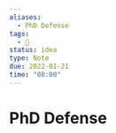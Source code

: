 ```yaml
---
aliases:
  - PhD Defense
tags:
  - 📝
status: idea
type: Note
due: 2022-01-21
time: "08:00"
---
```


# PhD Defense